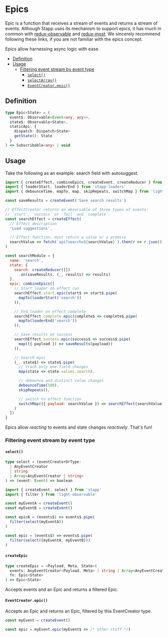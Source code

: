 # Epics

Epic is a function that receives a stream of events and returns a stream of events. Although Stapp uses its mechanism to support epics, it has much in common with [redux-observable](https://redux-observable.js.org/docs/basics/Epics.html) and [redux-most](https://github.com/joshburgess/redux-most/). We sincerely recommend following these links, if you are not familiar with the epics concept.

Epics allow harnessing async logic with ease.

<!-- START doctoc generated TOC please keep comment here to allow auto update -->
<!-- DON'T EDIT THIS SECTION, INSTEAD RE-RUN doctoc TO UPDATE -->


- [Definition](#definition)
- [Usage](#usage)
  - [Filtering event stream by event type](#filtering-event-stream-by-event-type)
    - [`select()`](#select)
    - [`selectArray()`](#selectarray)
    - [`EventCreator.epic()`](#eventcreatorepic)

<!-- END doctoc generated TOC please keep comment here to allow auto update -->

## Definition

```typescript
type Epic<State> = (
  event$: Observable<Event<any, any>>,
  state$: Observable<State>,
  staticApi: {
    dispatch: Dispatch<State>
    getState(): State
  }
) => Subscribable<any> | void

```

## Usage

Take the following as an example: search field with autosuggest.

```js
import { createEffect, combineEpics, createEvent, createReducer } from 'stapp'
import { loaderStart, loaderEnd } from 'stapp-loaders'
import { debounceTime, mapTo, map, skipRepeats, switchMap } from 'light-observable/operators'

const saveResults = createEvent('Save search results')

// EffectCreator returns an observable of three types of events:
// `start`, `success` or `fail` and `complete`.
const searchEffect = createEffect(
  // Effect description
  'Load suggestions',

  // Effect function, must return a value or a promise
  searchValue => fetch(`api?search=${searchValue}`).then(r => r.json())
)

const searchModule = {
  name: 'search',
  state: {
    search: createReducer([])
      .on(saveResults, (_, results) => results)
  },
  epic: combineEpics([
    // Start loader on effect run
    searchEffect.start.epic(start$ => start$.pipe(
      mapTo(loaderStart('search'))
    )),

    // End loader on effect complete
    searchEffect.complete.epic(complete$ => complete$.pipe(
      mapTo(loaderEnd('search'))
    )),

    // Save results on success
    searchEffect.success.epic(success$ => success$.pipe(
      map(({ payload }) => saveResults(payload))
    )),

    // Search epic
    (_, state$) => state$.pipe(
      // track only one field changes
      map(state => state.values.search),

      // debounce and distinct value changes
      debounceTime(500),
      skipRepeats(),

      // switch to effect function
      switchMap(({ payload: searchValue }) => searchEffect(searchValue))
    )
  ])
}
```

Epics allow *reacting* to events and state changes *reactively*. That's fun!

### Filtering event stream by event type
#### `select()`
```typescript
type select = (eventCreatorOrType:
  | AnyEventCreator
  | string
  | Array<AnyEventCreator | string>
) => (event: Event) => boolean
```

```js
import { createEvent, select } from 'stapp'
import { filter } from 'light-observable'

const myEventA = createEvent()
const myEventB = createEvent()

const epicA = (events$) => events$.pipe(
  filter(select(myEventA))
)

const epic = (events$) => events$.pipe(
  filter(select([myEventA, myEventB]))
)

```

#### `createEpic`
```typescript
type createEpic = <Payload, Meta, State>(
  events: AnyEventCreator<Payload, Meta> | string | Array<AnyEventCreator | string>,
  fn: Epic<State>
) => Epic<State>
```

Accepts events and an Epic and returns a filtered Epic.

#### `EventCreator.epic()`

Accepts an Epic and returns an Epic, filtered by this EventCreator type.

```js
const myEvent = createEvent()

const epic = myEvent.epic(myEvent$ => /* other stuff */)
```


<!--
## Type definitions

* [`Epic`](/types.html#epic)
* [`EventEpic`](/types.html#eventepic)
* [`createEffect`](/types.html#createeffect)
-->
